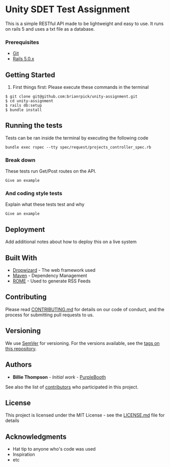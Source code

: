 # Unity SDET Test Assignment

This is a simple RESTful API made to be lightweight and easy to use. It runs on rails 5 and uses a txt file as a database.

### Prerequisites

* [Git](https://git-scm.com/)
* [Rails 5.0.x](http://rubyonrails.org/)

## Getting Started

1. First things first:
Please execute these commands in the terminal
```
$ git clone git@github.com:brianrpick/unity-assignment.git
$ cd unity-assignment
$ rails db:setup
$ bundle install
```


## Running the tests

Tests can be ran inside the terminal by executing the following code

```
bundle exec rspec --tty spec/request/projects_controller_spec.rb
```

### Break down

These tests run Get/Post routes on the API.
```
Give an example
```

### And coding style tests

Explain what these tests test and why

```
Give an example
```

## Deployment

Add additional notes about how to deploy this on a live system

## Built With

* [Dropwizard](http://www.dropwizard.io/1.0.2/docs/) - The web framework used
* [Maven](https://maven.apache.org/) - Dependency Management
* [ROME](https://rometools.github.io/rome/) - Used to generate RSS Feeds

## Contributing

Please read [CONTRIBUTING.md](https://gist.github.com/PurpleBooth/b24679402957c63ec426) for details on our code of conduct, and the process for submitting pull requests to us.

## Versioning

We use [SemVer](http://semver.org/) for versioning. For the versions available, see the [tags on this repository](https://github.com/your/project/tags). 

## Authors

* **Billie Thompson** - *Initial work* - [PurpleBooth](https://github.com/PurpleBooth)

See also the list of [contributors](https://github.com/your/project/contributors) who participated in this project.

## License

This project is licensed under the MIT License - see the [LICENSE.md](LICENSE.md) file for details

## Acknowledgments

* Hat tip to anyone who's code was used
* Inspiration
* etc
